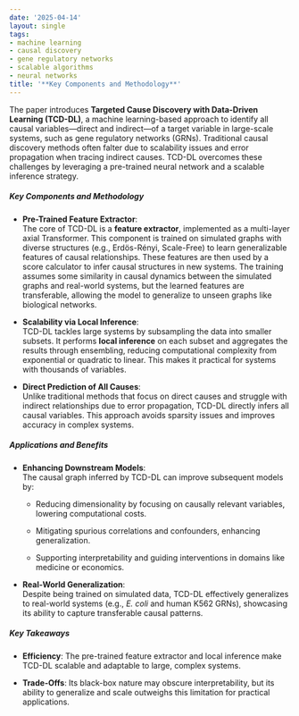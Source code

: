 ```yaml
---
date: '2025-04-14'
layout: single
tags:
- machine learning
- causal discovery
- gene regulatory networks
- scalable algorithms
- neural networks
title: '**Key Components and Methodology**'
---
```


The paper introduces **Targeted Cause Discovery with Data-Driven Learning (TCD-DL)**, a machine learning-based approach to identify all causal variables—direct and indirect—of a target variable in large-scale systems, such as gene regulatory networks (GRNs). Traditional causal discovery methods often falter due to scalability issues and error propagation when tracing indirect causes. TCD-DL overcomes these challenges by leveraging a pre-trained neural network and a scalable inference strategy.

  

##### **Key Components and Methodology**

  

- **Pre-Trained Feature Extractor**:  
    The core of TCD-DL is a **feature extractor**, implemented as a multi-layer axial Transformer. This component is trained on simulated graphs with diverse structures (e.g., Erdös-Rényi, Scale-Free) to learn generalizable features of causal relationships. These features are then used by a score calculator to infer causal structures in new systems. The training assumes some similarity in causal dynamics between the simulated graphs and real-world systems, but the learned features are transferable, allowing the model to generalize to unseen graphs like biological networks.
  
- **Scalability via Local Inference**:  
    TCD-DL tackles large systems by subsampling the data into smaller subsets. It performs **local inference** on each subset and aggregates the results through ensembling, reducing computational complexity from exponential or quadratic to linear. This makes it practical for systems with thousands of variables.

<!-- excerpt-end -->

  
- **Direct Prediction of All Causes**:  
    Unlike traditional methods that focus on direct causes and struggle with indirect relationships due to error propagation, TCD-DL directly infers all causal variables. This approach avoids sparsity issues and improves accuracy in complex systems.
  

##### **Applications and Benefits**

  

- **Enhancing Downstream Models**:  
    The causal graph inferred by TCD-DL can improve subsequent models by:  
    - Reducing dimensionality by focusing on causally relevant variables, lowering computational costs.
      
    - Mitigating spurious correlations and confounders, enhancing generalization.
      
    - Supporting interpretability and guiding interventions in domains like medicine or economics.
      
    
  
- **Real-World Generalization**:  
    Despite being trained on simulated data, TCD-DL effectively generalizes to real-world systems (e.g., _E. coli_ and human K562 GRNs), showcasing its ability to capture transferable causal patterns.
  

##### **Key Takeaways**

  

- **Efficiency**: The pre-trained feature extractor and local inference make TCD-DL scalable and adaptable to large, complex systems.
  
- **Trade-Offs**: Its black-box nature may obscure interpretability, but its ability to generalize and scale outweighs this limitation for practical applications.